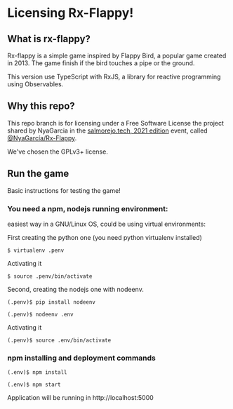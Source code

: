 # Licensing Rx-Flappy!

## What is rx-flappy?
Rx-flappy is a simple game inspired by Flappy Bird, a popular game created in 2013.
The game finish if the bird touches a pipe or the ground.

This version use TypeScript with RxJS, a library for reactive programming using Observables.
## Why this repo?
This repo branch is for licensing under a Free Software License the project shared by NyaGarcia in the [salmorejo.tech, 2021 edition](https://salmorejo.tech/2021) event, called [@NyaGarcía/Rx-Flappy](https://github.com/NyaGarcia/Rx-Flappy).

We've chosen the GPLv3+ license.

## Run the game
Basic instructions for testing the game!

### You need a npm, nodejs running environment:
easiest way in a GNU/Linux OS, could be using virtual environments:

First creating the python one (you need python virtualenv installed)
```
$ virtualenv .penv
```

Activating it
```
$ source .penv/bin/activate
```

Second, creating the nodejs one with nodeenv.
```
(.penv)$ pip install nodeenv
```
```
(.penv)$ nodeenv .env
```

Activating it
```
(.penv)$ source .env/bin/activate
```

### npm installing and deployment commands

```
(.env)$ npm install
```
```
(.env)$ npm start
```

Application will be running in http://localhost:5000